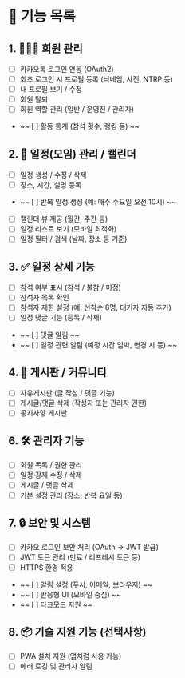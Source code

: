 # 🎾 기능 목록

## 1. 🧑‍🤝‍🧑 회원 관리

- [ ] 카카오톡 로그인 연동 (OAuth2)
- [ ] 최초 로그인 시 프로필 등록 (닉네임, 사진, NTRP 등)
- [ ] 내 프로필 보기 / 수정
- [ ] 회원 탈퇴
- [ ] 회원 역할 관리 (일반 / 운영진 / 관리자)
- ~~ [ ] 활동 통계 (참석 횟수, 랭킹 등) ~~

## 2. 📅 일정(모임) 관리 / 캘린더

- [ ] 일정 생성 / 수정 / 삭제
- [ ] 장소, 시간, 설명 등록
- ~~ [ ] 반복 일정 생성 (예: 매주 수요일 오전 10시) ~~
- [ ] 캘린더 뷰 제공 (월간, 주간 등)
- [ ] 일정 리스트 보기 (모바일 최적화)
- [ ] 일정 필터 / 검색 (날짜, 장소 등 기준)

## 3. ✅ 일정 상세 기능

- [ ] 참석 여부 표시 (참석 / 불참 / 미정)
- [ ] 참석자 목록 확인
- [ ] 참석자 제한 설정 (예: 선착순 8명, 대기자 자동 추가)
- [ ] 일정 댓글 기능 (등록 / 삭제)
- ~~ [ ] 댓글 알림 ~~
- ~~ [ ] 일정 관련 알림 (예정 시간 임박, 변경 시 등) ~~

## 4. 💬 게시판 / 커뮤니티

- [ ] 자유게시판 (글 작성 / 댓글 기능)
- [ ] 게시글/댓글 삭제 (작성자 또는 관리자 권한)
- [ ] 공지사항 게시판

<!--
## 5. 📊 통계 / 리포트

- [ ] 월별 모임 횟수
- [ ] 개인별 참석 횟수
- [ ] 참석률 계산 (전체 대비)
- [ ] 출석 랭킹 (예: 월간 Top 5)
-->

## 6. 🛠️ 관리자 기능

- [ ] 회원 목록 / 권한 관리
- [ ] 일정 강제 수정 / 삭제
- [ ] 게시글 / 댓글 삭제
- [ ] 기본 설정 관리 (장소, 반복 요일 등)

## 7. 🔒 보안 및 시스템

- [ ] 카카오 로그인 보안 처리 (OAuth → JWT 발급)
- [ ] JWT 토큰 관리 (만료 / 리프레시 토큰 등)
- [ ] HTTPS 환경 적용
- ~~ [ ] 알림 설정 (푸시, 이메일, 브라우저) ~~
- ~~ [ ] 반응형 UI (모바일 중심) ~~
- ~~ [ ] 다크모드 지원 ~~

## 8. 📦 기술 지원 기능 (선택사항)

- [ ] PWA 설치 지원 (앱처럼 사용 가능)
- [ ] 에러 로깅 및 관리자 알림
